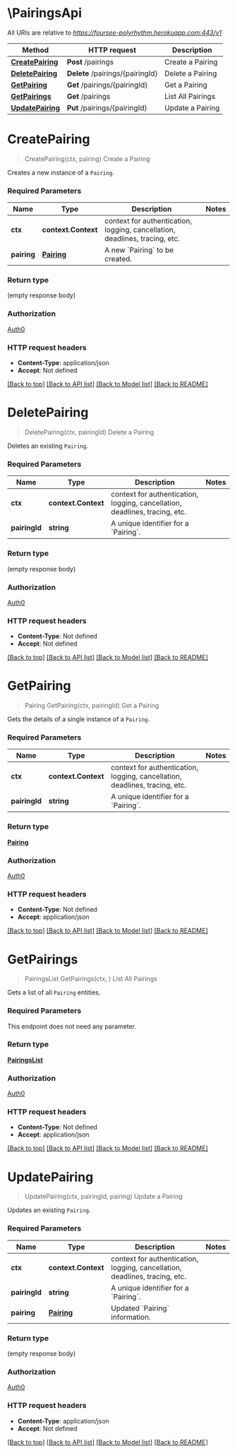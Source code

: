 # \PairingsApi

All URIs are relative to *https://foursee-polyrhythm.herokuapp.com:443/v1*

Method | HTTP request | Description
------------- | ------------- | -------------
[**CreatePairing**](PairingsApi.md#CreatePairing) | **Post** /pairings | Create a Pairing
[**DeletePairing**](PairingsApi.md#DeletePairing) | **Delete** /pairings/{pairingId} | Delete a Pairing
[**GetPairing**](PairingsApi.md#GetPairing) | **Get** /pairings/{pairingId} | Get a Pairing
[**GetPairings**](PairingsApi.md#GetPairings) | **Get** /pairings | List All Pairings
[**UpdatePairing**](PairingsApi.md#UpdatePairing) | **Put** /pairings/{pairingId} | Update a Pairing


# **CreatePairing**
> CreatePairing(ctx, pairing)
Create a Pairing

Creates a new instance of a `Pairing`.

### Required Parameters

Name | Type | Description  | Notes
------------- | ------------- | ------------- | -------------
 **ctx** | **context.Context** | context for authentication, logging, cancellation, deadlines, tracing, etc.
  **pairing** | [**Pairing**](Pairing.md)| A new &#x60;Pairing&#x60; to be created. | 

### Return type

 (empty response body)

### Authorization

[Auth0](../README.md#Auth0)

### HTTP request headers

 - **Content-Type**: application/json
 - **Accept**: Not defined

[[Back to top]](#) [[Back to API list]](../README.md#documentation-for-api-endpoints) [[Back to Model list]](../README.md#documentation-for-models) [[Back to README]](../README.md)

# **DeletePairing**
> DeletePairing(ctx, pairingId)
Delete a Pairing

Deletes an existing `Pairing`.

### Required Parameters

Name | Type | Description  | Notes
------------- | ------------- | ------------- | -------------
 **ctx** | **context.Context** | context for authentication, logging, cancellation, deadlines, tracing, etc.
  **pairingId** | **string**| A unique identifier for a &#x60;Pairing&#x60;. | 

### Return type

 (empty response body)

### Authorization

[Auth0](../README.md#Auth0)

### HTTP request headers

 - **Content-Type**: Not defined
 - **Accept**: Not defined

[[Back to top]](#) [[Back to API list]](../README.md#documentation-for-api-endpoints) [[Back to Model list]](../README.md#documentation-for-models) [[Back to README]](../README.md)

# **GetPairing**
> Pairing GetPairing(ctx, pairingId)
Get a Pairing

Gets the details of a single instance of a `Pairing`.

### Required Parameters

Name | Type | Description  | Notes
------------- | ------------- | ------------- | -------------
 **ctx** | **context.Context** | context for authentication, logging, cancellation, deadlines, tracing, etc.
  **pairingId** | **string**| A unique identifier for a &#x60;Pairing&#x60;. | 

### Return type

[**Pairing**](Pairing.md)

### Authorization

[Auth0](../README.md#Auth0)

### HTTP request headers

 - **Content-Type**: Not defined
 - **Accept**: application/json

[[Back to top]](#) [[Back to API list]](../README.md#documentation-for-api-endpoints) [[Back to Model list]](../README.md#documentation-for-models) [[Back to README]](../README.md)

# **GetPairings**
> PairingsList GetPairings(ctx, )
List All Pairings

Gets a list of all `Pairing` entities.

### Required Parameters
This endpoint does not need any parameter.

### Return type

[**PairingsList**](PairingsList.md)

### Authorization

[Auth0](../README.md#Auth0)

### HTTP request headers

 - **Content-Type**: Not defined
 - **Accept**: application/json

[[Back to top]](#) [[Back to API list]](../README.md#documentation-for-api-endpoints) [[Back to Model list]](../README.md#documentation-for-models) [[Back to README]](../README.md)

# **UpdatePairing**
> UpdatePairing(ctx, pairingId, pairing)
Update a Pairing

Updates an existing `Pairing`.

### Required Parameters

Name | Type | Description  | Notes
------------- | ------------- | ------------- | -------------
 **ctx** | **context.Context** | context for authentication, logging, cancellation, deadlines, tracing, etc.
  **pairingId** | **string**| A unique identifier for a &#x60;Pairing&#x60;. | 
  **pairing** | [**Pairing**](Pairing.md)| Updated &#x60;Pairing&#x60; information. | 

### Return type

 (empty response body)

### Authorization

[Auth0](../README.md#Auth0)

### HTTP request headers

 - **Content-Type**: application/json
 - **Accept**: Not defined

[[Back to top]](#) [[Back to API list]](../README.md#documentation-for-api-endpoints) [[Back to Model list]](../README.md#documentation-for-models) [[Back to README]](../README.md)

